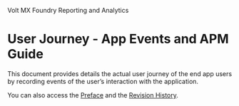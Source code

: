                    

Volt MX  Foundry Reporting and Analytics

User Journey - App Events and APM Guide
=======================================

This document provides details the actual user journey of the end app users by recording events of the user’s interaction with the application.

You can also access the [Preface](Preface.md) and the [Revision History](Revision_History.md).
